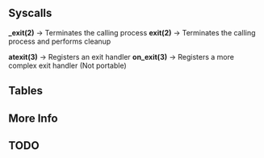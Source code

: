 ## Syscalls

**_exit(2)** -> Terminates the calling process
**exit(2)** -> Terminates the calling process and performs cleanup

**atexit(3)** -> Registers an exit handler
**on_exit(3)** -> Registers a more complex exit handler (Not portable)

## Tables
## More Info
## TODO

